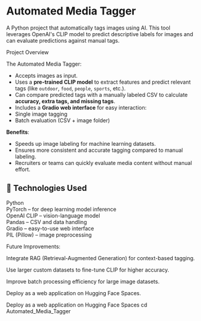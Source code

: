 # Automated Media Tagger

A Python project that automatically tags images using AI. This tool leverages OpenAI's CLIP model to predict descriptive labels for images and can evaluate predictions against manual tags.

 Project Overview

The Automated Media Tagger:

- Accepts images as input.
- Uses a **pre-trained CLIP model** to extract features and predict relevant tags (like `outdoor`, `food`, `people`, `sports`, etc.).
- Can compare predicted tags with a manually labeled CSV to calculate **accuracy, extra tags, and missing tags**.
- Includes a **Gradio web interface** for easy interaction:
- Single image tagging
- Batch evaluation (CSV + image folder)

**Benefits**:

- Speeds up image labeling for machine learning datasets.
- Ensures more consistent and accurate tagging compared to manual labeling.
- Recruiters or teams can quickly evaluate media content without manual effort.

## 🔹 Technologies Used

Python  
PyTorch – for deep learning model inference  
OpenAI CLIP – vision-language model  
Pandas – CSV and data handling  
Gradio – easy-to-use web interface  
PIL (Pillow) – image preprocessing

Future Improvements: 

Integrate RAG (Retrieval-Augmented Generation) for context-based tagging.

Use larger custom datasets to fine-tune CLIP for higher accuracy.

Improve batch processing efficiency for large image datasets.

Deploy as a web application on Hugging Face Spaces.

Deploy as a web application on Hugging Face Spaces
cd Automated_Media_Tagger

